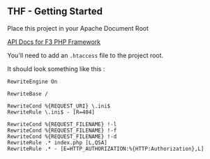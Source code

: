 ## THF - Getting Started

Place this project in your Apache Document Root

<a href="http://fatfreeframework.com/api-reference">API Docs for F3 PHP Framework</a>

You'll need to add an `.htaccess` file to the project root.

It should look something like this :

```
RewriteEngine On

RewriteBase /

RewriteCond %{REQUEST_URI} \.ini$
RewriteRule \.ini$ - [R=404]

RewriteCond %{REQUEST_FILENAME} !-l
RewriteCond %{REQUEST_FILENAME} !-f
RewriteCond %{REQUEST_FILENAME} !-d
RewriteRule .* index.php [L,QSA]
RewriteRule .* - [E=HTTP_AUTHORIZATION:%{HTTP:Authorization},L]
```
